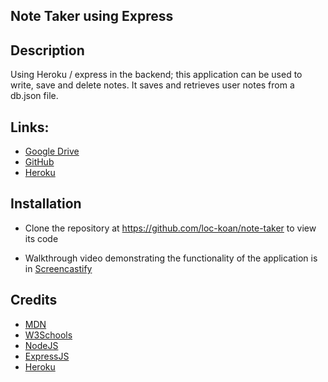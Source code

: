 ## Note Taker using Express

## Description

Using Heroku / express in the backend; this application can be used to write, save and delete notes.  It saves and retrieves user notes from a db.json file.

## Links:

- [Google Drive](https://drive.google.com/drive/my-drive)
- [GitHub](https://github.com/loc-koan/note-taker)
- [Heroku](https://dashboard.heroku.com/apps)

## Installation

- Clone the repository at https://github.com/loc-koan/note-taker to view its code

- Walkthrough video demonstrating the functionality of the application is in [Screencastify](https://drive.google.com/drive/my-drive)

## Credits
- [MDN](https://developer.mozilla.org/en-US/docs/Web/Tutorials)
- [W3Schools](https://www.w3schools.com/)
- [NodeJS](https://nodejs.org/docs/latest-v12.x/api/)
- [ExpressJS](https://expressjs.com/en/starter/hello-world.html)
- [Heroku](https://dashboard.heroku.com/apps)